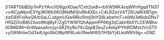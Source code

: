 $START$GbBDp7mPzYAn//iD6gsXOaa7Cxh2seB+rbXW5RK4sqWPnYgqdTN37+v4ICjaMpnE3Yg3KlWb56O8NdMiSIvRh4XEc+C4LRZezV4TZKlJaWXBTgmzlzE8XFxIAoQ8/bSaLCJdgmUQwRRIo5tmj0hYQ8LebefmT+elWb3d6sbGNx7HfQZOiv88hZAxo9Kdj8yF/Zg5YWW1QhAppmPP6Kg3ijCakir6b5YLCEWBho0OM6lIM+6nWaaxaAncjycSRZItyRo74v2ppB3suZv4ekpPYhWDMzclVvGT0+yOANhilwOd3xdUgoSbOtBp9P6Lvbi7AwAK60/1HSkYj4LkoWKh9g==$END$